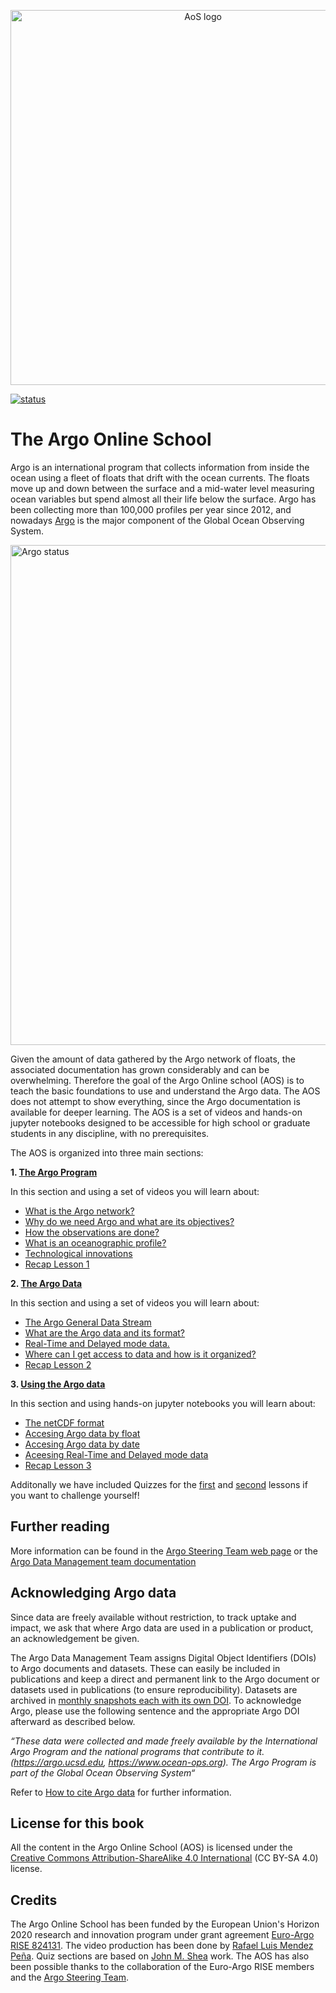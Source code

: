 <p align="center">
    <img src="https://raw.githubusercontent.com/euroargodev/argoonlineschool/master/images/logoAoS_banner.png" alt="AoS logo" width="600"/>
</p>

[![status](https://jose.theoj.org/papers/b66eaed8751b3adb6f2f4ad146380818/status.svg)](https://jose.theoj.org/papers/b66eaed8751b3adb6f2f4ad146380818)

# The Argo Online School
Argo is an international program that collects information from inside the ocean using a fleet of floats that drift with the ocean currents. The floats move up and down between the surface and a mid-water level measuring ocean variables but spend almost all their life below the surface. Argo has been collecting more than 100,000 profiles per year since 2012, and nowadays [Argo](https://argo.ucsd.edu/) is the major component of the Global Ocean Observing System.

<img src="http://sio-argo.ucsd.edu/statusbig.gif" alt="Argo status" width="800"/>

Given the amount of data gathered by the Argo network of floats, the associated documentation has grown considerably and can be overwhelming. Therefore the goal of the Argo Online school (AOS) is to teach the basic foundations to use and understand the Argo data. The AOS does not attempt to show everything, since the Argo documentation is available for deeper learning.  The AOS is a set of videos and hands-on jupyter notebooks designed to be accessible for high school or graduate students in any discipline, with no prerequisites. 

The AOS is organized into three main sections:

**1. [The Argo Program](https://euroargodev.github.io/argoonlineschool/Lectures/L01_TheArgoProgram/C10_TheArgoProgram_intro.html)**

In this section and using a set of videos you will learn about:
* [What is the Argo network?](https://euroargodev.github.io/argoonlineschool/Lessons/L01_TheArgoProgram/Chapter12_WhatArgoNetwork.html)
* [Why do we need Argo and what are its objectives?](https://euroargodev.github.io/argoonlineschool/Lessons/L01_TheArgoProgram/Chapter13_NeedArgo.html)
* [How the observations are done?](https://euroargodev.github.io/argoonlineschool/Lessons/L01_TheArgoProgram/Chapter14_ObservationsDone.html)
* [What is an oceanographic profile?](https://euroargodev.github.io/argoonlineschool/Lessons/L01_TheArgoProgram/Chapter15_OceanographicProfile.html)
* [Technological innovations](https://euroargodev.github.io/argoonlineschool/Lessons/L01_TheArgoProgram/Chapter16_TechInnovations.html)
* [Recap Lesson 1](https://euroargodev.github.io/argoonlineschool/Lessons/L01_TheArgoProgram/Chapter17_RecapLesson1.html)


**2. [The Argo Data](https://euroargodev.github.io/argoonlineschool/Lectures/L02_TheArgoData/C10_TheArgoData_intro.html)**

In this section and using a set of videos you will learn about:
* [The Argo General Data Stream](https://euroargodev.github.io/argoonlineschool/Lessons/L02_TheArgoData/Chapter12_ArgoDataStream.html)
* [What are the Argo data and its format?](https://euroargodev.github.io/argoonlineschool/Lessons/L02_TheArgoData/Chapter13_WhatArgoDataFormat.html)
* [Real-Time and Delayed mode data.](https://euroargodev.github.io/argoonlineschool/Lessons/L02_TheArgoData/Chapter14_RealTimeDelayedMode.html)
* [Where can I get access to data and how is it organized?](https://euroargodev.github.io/argoonlineschool/Lessons/L02_TheArgoData/Chapter15_GetAccesOrganized.html)
* [Recap Lesson 2](https://euroargodev.github.io/argoonlineschool/Lessons/L01_TheArgoData/Chapter17_RecapLesson2.html)


**3. [Using the Argo data](https://euroargodev.github.io/argoonlineschool/Lectures/L03_UsingArgoData/C10_UsingArgoData_intro.html)**

In this section and using hands-on jupyter notebooks you will learn about:
* [The netCDF format](https://euroargodev.github.io/argoonlineschool/Lessons/L03_UsingArgoData/Chapter11_TheNetCDFFormat.html)
* [Accesing Argo data by float](https://euroargodev.github.io/argoonlineschool/Lessons/L03_UsingArgoData/Chapter20_ArgoDatabyFloat_Intro.html)
* [Accesing Argo data by date](https://euroargodev.github.io/argoonlineschool/Lessons/L03_UsingArgoData/Chapter30_ArgoDatabyDate_Intro.html)
* [Aceesing Real-Time and Delayed mode data](https://euroargodev.github.io/argoonlineschool/Lessons/L03_UsingArgoData/Chapter40_RTandDM.html)
* [Recap Lesson 3](https://euroargodev.github.io/argoonlineschool/Lessons/L03_UsingArgoData/Chapter43_RecapLesson3.html)

Additonally we have included Quizzes for the [first](https://euroargodev.github.io/argoonlineschool/Lessons/Quizzes/Quiz10.html) and [second](https://euroargodev.github.io/argoonlineschool/Lessons/Quizzes/Quiz10.html) lessons if you want to challenge yourself! 

## Further reading
More information can be found in the [Argo Steering Team web page](http://www.argo.ucsd.edu/) or the [Argo Data Management team documentation](http://www.argodatamgt.org/Documentation)

## Acknowledging Argo data
Since data are freely available without restriction, to track uptake and impact, we ask that where Argo data are used in a publication or product, an acknowledgement be given. 

The Argo Data Management Team assigns Digital Object Identifiers (DOIs) to Argo documents and datasets. These can easily be included in publications and keep a direct and permanent link to the Argo document or datasets used in publications (to ensure reproducibility). Datasets are archived in [monthly snapshots each with its own DOI](https://www.seanoe.org/data/00311/42182/). To acknowledge Argo, please use the following sentence and the appropriate Argo DOI afterward as described below.

*“These data were collected and made freely available by the International Argo Program and the national programs that contribute to it.  (https://argo.ucsd.edu,  https://www.ocean-ops.org).  The Argo Program is part of the Global Ocean Observing System“*

Refer to [How to cite Argo data](https://argo.ucsd.edu/data/acknowledging-argo/) for further information.

## License for this book
All the content in the Argo Online School (AOS) is licensed under the [Creative Commons Attribution-ShareAlike 4.0 International](https://creativecommons.org/licenses/by-sa/4.0/) (CC BY-SA 4.0) license.

## Credits
The Argo Online School has been funded by the European Union's Horizon 2020 research and innovation program under grant agreement [Euro-Argo RISE 824131](https://www.euro-argo.eu/EU-Projects/Euro-Argo-RISE-2019-2022). The video production has been done by [Rafael Luis Mendez Peña](http://www.rafaelmendezp.com/). Quiz sections are based on [John M. Shea](https://github.com/jmshea) work. The AOS has also been possible thanks to the collaboration of the Euro-Argo RISE members and the [Argo Steering Team](https://argo.ucsd.edu/organization/argo-steering-team/).
